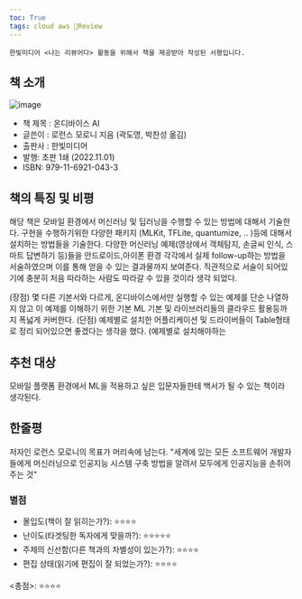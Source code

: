 ```yaml
---
toc: True
tags: cloud aws 📖Review 
---
```



```
한빛미디어 <나는 리뷰어다> 활동을 위해서 책을 제공받아 작성된 서평입니다.
```

## 책 소개

![image](https://user-images.githubusercontent.com/67637935/227454581-d321b35e-f3c7-4d72-829c-f7645d5012fc.png)


* 책 제목 : 온디바이스 AI 
* 글쓴이 : 로런스 모로니 지음 (곽도영, 박찬성 옮김)
* 출판사 : 한빛미디어
* 발행: 초판 1쇄 (2022.11.01)
* ISBN: 979-11-6921-043-3 


## 책의 특징 및 비평
해당 책은 모바일 환경에서 머신러닝 및 딥러닝을 수행할 수 있는 방법에 대해서 기술한다. 구현을 수행하기위한 다양한 패키지 (MLKit, TFLite, quantumize, .. )등에 대해서 설치하는 방법들을 기술한다. 다양한 머신러닝 예제(영상에서 객체탐지, 손글씨 인식, 스마트 답변하기 등)들을 안드로이드,아이폰 환경 각각에서 실제 follow-up하는 방법을 서술하였으며 이를 통해 얻을 수 있는 결과물까지 보여준다. 직관적으로 서술이 되어있기에 충분히 처음 따라하는 사람도 따라갈 수 있을 것이라 생각 되었다. 

(장점) 몇 다른 기본서와 다르게, 온디바이스에서만 실행할 수 있는 예제를 단순 나열하지 않고 이 예제를 이해하기 위한 기본 ML 기본 및 라이브러리들의 클라우드 활용등까지 폭넓게 커버한다. 
(단점) 예제별로 설치한 어플리케이션 및 드라이버들이 Table형태로 정리 되어있으면 좋겠다는 생각을 했다. (예제별로 설치해야하는 

## 추천 대상
모바일 플랫폼 환경에서 ML을 적용하고 싶은 입문자들한테 백서가 될 수 있는 책이라 생각된다. 

## 한줄평
저자인 로런스 모로니의 목표가 머리속에 남는다. "세계에 있는 모든 소프트웨어 개발자들에게 머신러닝으로 인공지능 시스템 구축 방법을 알려서 모두에게 인공지능을 손쥐어주는 것"

### 별점
* 몰입도(책이 잘 읽히는가?): ⭐⭐⭐⭐
* 난이도(타겟팅한 독자에게 맞을까?): ⭐⭐⭐⭐⭐
* 주제의 신선함(다른 책과의 차별성이 있는가?): ⭐⭐⭐⭐
* 편집 상태(읽기에 편집이 잘 되었는가?): ⭐⭐⭐⭐

<총점>: ⭐⭐⭐⭐
